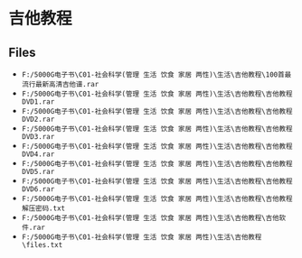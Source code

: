 # 吉他教程

## Files

- `F:/5000G电子书\C01-社会科学(管理 生活 饮食 家居 两性)\生活\吉他教程\100首最流行最新高清吉他谱.rar`
- `F:/5000G电子书\C01-社会科学(管理 生活 饮食 家居 两性)\生活\吉他教程\吉他教程DVD1.rar`
- `F:/5000G电子书\C01-社会科学(管理 生活 饮食 家居 两性)\生活\吉他教程\吉他教程DVD2.rar`
- `F:/5000G电子书\C01-社会科学(管理 生活 饮食 家居 两性)\生活\吉他教程\吉他教程DVD3.rar`
- `F:/5000G电子书\C01-社会科学(管理 生活 饮食 家居 两性)\生活\吉他教程\吉他教程DVD4.rar`
- `F:/5000G电子书\C01-社会科学(管理 生活 饮食 家居 两性)\生活\吉他教程\吉他教程DVD5.rar`
- `F:/5000G电子书\C01-社会科学(管理 生活 饮食 家居 两性)\生活\吉他教程\吉他教程DVD6.rar`
- `F:/5000G电子书\C01-社会科学(管理 生活 饮食 家居 两性)\生活\吉他教程\吉他教程解压密码.txt`
- `F:/5000G电子书\C01-社会科学(管理 生活 饮食 家居 两性)\生活\吉他教程\吉他软件.rar`
- `F:/5000G电子书\C01-社会科学(管理 生活 饮食 家居 两性)\生活\吉他教程\files.txt`
